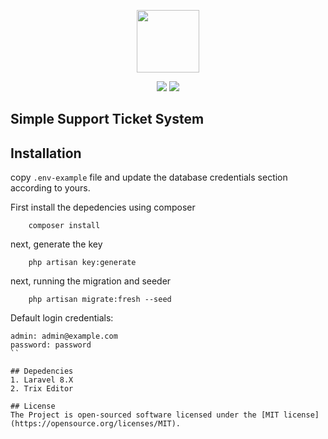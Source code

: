 <p align="center"><a href="javascript:void(0);" target="_blank"><img src="https://i.ibb.co/vwWXbPq/fd6cbedb32c046e3b3e505080182ba67.png" width="100"></a></p>

<p align="center">
<img src="https://img.shields.io/github/issues/aziyan99/simple-support-ticket-system">
<img src="https://img.shields.io/github/stars/aziyan99/simple-support-ticket-system">
</p>

## Simple Support Ticket System

## Installation
copy `.env-example` file and update the database credentials section according to yours.

First install the depedencies using composer
```
    composer install
```
next, generate the key
```
    php artisan key:generate
```
next, running the migration and seeder
```
    php artisan migrate:fresh --seed
```

Default login credentials:
```
admin: admin@example.com
password: password
``

## Depedencies
1. Laravel 8.X
2. Trix Editor

## License
The Project is open-sourced software licensed under the [MIT license](https://opensource.org/licenses/MIT).
